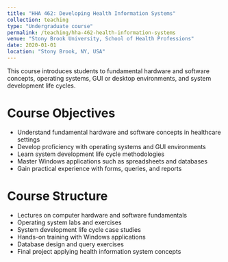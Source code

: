 ```yaml
---
title: "HHA 462: Developing Health Information Systems"
collection: teaching
type: "Undergraduate course"
permalink: /teaching/hha-462-health-information-systems
venue: "Stony Brook University, School of Health Professions"
date: 2020-01-01
location: "Stony Brook, NY, USA"
---
```


This course introduces students to fundamental hardware and software concepts, operating systems, GUI or desktop environments, and system development life cycles.

Course Objectives
======
* Understand fundamental hardware and software concepts in healthcare settings
* Develop proficiency with operating systems and GUI environments
* Learn system development life cycle methodologies
* Master Windows applications such as spreadsheets and databases
* Gain practical experience with forms, queries, and reports

Course Structure
======
* Lectures on computer hardware and software fundamentals
* Operating system labs and exercises
* System development life cycle case studies
* Hands-on training with Windows applications
* Database design and query exercises
* Final project applying health information system concepts

